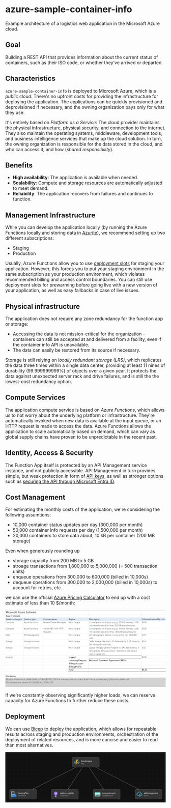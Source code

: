 # azure-sample-container-info

Example architecture of a logistics web application in the Microsoft Azure cloud.

## Goal

Building a REST API that provides information about the current status of containers, such as their ISO code, or whether
they've arrived or departed.

## Characteristics

`azure-sample-container-info` is deployed to Microsoft Azure, which is a _public cloud_: There's no upfront costs for
providing the infrastructure for deploying the application. The applications can be quickly provisioned and
deprovisioned if necessary, and the owning organization pays only for what they use.

It's entirely based on _Platform as a Service_: The cloud provider maintains the physical infrastructure,
physical security, and connection to the internet. They also maintain the operating systems, middleware,
development tools, and business intelligence services that make up the cloud solution. In turn, the owning organization
is responsible for the data stored in the cloud, and who can access it, and how (_shared responsibility_).

## Benefits

* **High availability**: The application is available when needed.
* **Scalability**: Compute and storage resources are automatically adjusted to meet demand.
* **Reliability**: The application recovers from failures and continues to function.

## Management Infrastructure

While you can develop the application locally (by running the Azure Functions locally and storing data in
[Azurite](https://learn.microsoft.com/en-us/azure/storage/common/storage-use-azurite?tabs=visual-studio%2Ctable-storage)),
we recommend setting up two different subscriptions:

* Staging
* Production

Usually, Azure Functions allow you to use
[deployment slots](https://learn.microsoft.com/en-us/azure/azure-functions/functions-deployment-slots?tabs=azure-portal)
for staging your application. However, this forces you to put your staging environment in the same subscription as your
production environment, which violates recommended billing and access control boundaries. You can still use deployment
slots for prewarming before going live with a new version of your application, as well as easy fallbacks in case of 
live issues.

## Physical infrastructure

The application does not require any zone redundancy for the function app or storage:

* Accessing the data is not mission-critical for the organization - containers can still be accepted at and delivered
from a facility, even if the container info API is unavailable.
* The data can easily be restored from its source if necessary.

Storage is still relying on _locally redundant storage (LRS)_, which replicates the data three times within a single
data center, providing at least 11 nines of durability (99.999999999%) of objects over a given year. It protects the
data against unexpected server rack and drive failures, and is still the the lowest-cost redundancy option.

## Compute Services

The application compute service is based on _Azure Functions_, which allows us to not worry about the underlying
platform or infrastructure. They're automatically invoked when new data is available at the input queue, or an HTTP 
request is made to access the data. Azure Functions allows the application to scale automatically based on demand,
which can vary as global supply chains have proven to be unpredictable in the recent past. 

## Identity, Access & Security

The Function App itself is protected by an API Management service instance, and not publicly accessible. API Management
in turn provides simple, but weak protection in form of
[API keys](https://learn.microsoft.com/en-us/azure/api-management/api-management-subscriptions), as well as stronger
options such as [securing the API through Microsoft Entra ID](https://learn.microsoft.com/en-us/azure/api-management/api-management-howto-protect-backend-with-aad).


## Cost Management

For estimating the monthly costs of the application, we're considering the following assumtions:

* 10,000 container status updates per day (300,000 per month)
* 50,000 container info requests per day (1,500,000 per month)
* 20,000 containers to store data about, 10 kB per container (200 MB storage)

Even when generously rounding up

* storage capacity from 200 MB to 5 GB
* stroage transactions from 1,800,000 to 5,000,000 (= 500 transaction units)
* enqueue operations from 300,000 to 600,000 (billed in 10,000s)
* dequeue operations from 300,000 to 2,000,000 (billed in 10,000s) to account for retries, etc.

we can use the official [Azure Pricing Calculator](https://azure.microsoft.com/en-us/pricing/calculator) to end up with
a cost estimate of less than 10 $/month:

![Cost Estimate](CostEstimate.png)

If we're constantly observing significantly higher loads, we can reserve capacity for Azure Functions to further reduce
these costs.

## Deployment

We can use [Bicep](AzureSampleContainerInfo.bicep) to deploy the application, which allows for repeatable results across
staging and production environments, orchestration of the deployment of related resources, and is more concise and
easier to read than most alternatives.

![Bicep](Bicep.png)
